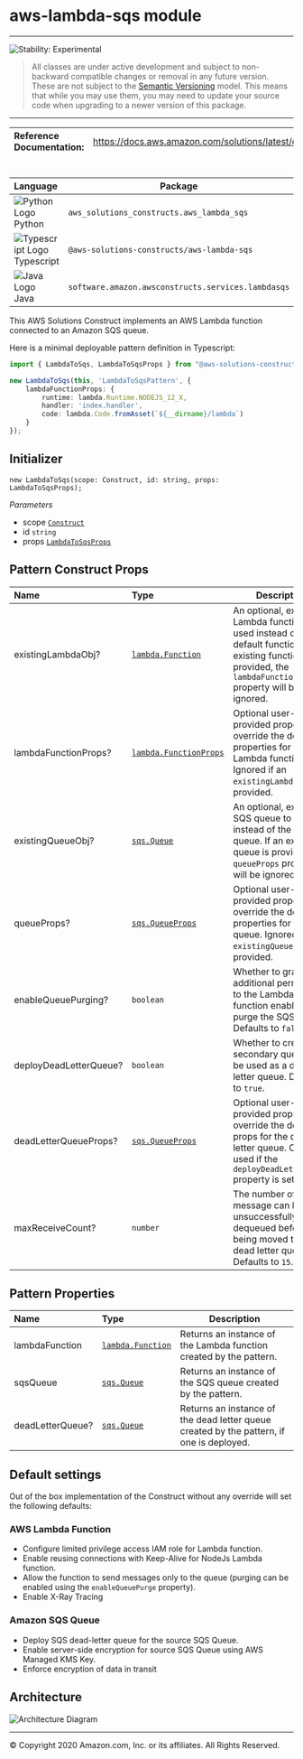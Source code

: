 # aws-lambda-sqs module
<!--BEGIN STABILITY BANNER-->

---

![Stability: Experimental](https://img.shields.io/badge/stability-Experimental-important.svg?style=for-the-badge)

> All classes are under active development and subject to non-backward compatible changes or removal in any
> future version. These are not subject to the [Semantic Versioning](https://semver.org/) model.
> This means that while you may use them, you may need to update your source code when upgrading to a newer version of this package.

---
<!--END STABILITY BANNER-->

| **Reference Documentation**:| <span style="font-weight: normal">https://docs.aws.amazon.com/solutions/latest/constructs/</span>|
|:-------------|:-------------|
<div style="height:8px"></div>

| **Language**     | **Package**        |
|:-------------|-----------------|
|![Python Logo](https://docs.aws.amazon.com/cdk/api/latest/img/python32.png) Python|`aws_solutions_constructs.aws_lambda_sqs`|
|![Typescript Logo](https://docs.aws.amazon.com/cdk/api/latest/img/typescript32.png) Typescript|`@aws-solutions-constructs/aws-lambda-sqs`|
|![Java Logo](https://docs.aws.amazon.com/cdk/api/latest/img/java32.png) Java|`software.amazon.awsconstructs.services.lambdasqs`|

This AWS Solutions Construct implements an AWS Lambda function connected to an Amazon SQS queue.

Here is a minimal deployable pattern definition in Typescript:

``` typescript
import { LambdaToSqs, LambdaToSqsProps } from "@aws-solutions-constructs/aws-lambda-sqs";

new LambdaToSqs(this, 'LambdaToSqsPattern', {
    lambdaFunctionProps: {
        runtime: lambda.Runtime.NODEJS_12_X,
        handler: 'index.handler',
        code: lambda.Code.fromAsset(`${__dirname}/lambda`)
    }
});

```

## Initializer

``` text
new LambdaToSqs(scope: Construct, id: string, props: LambdaToSqsProps);
```

_Parameters_

* scope [`Construct`](https://docs.aws.amazon.com/cdk/api/latest/docs/@aws-cdk_core.Construct.html)
* id `string`
* props [`LambdaToSqsProps`](#pattern-construct-props)

## Pattern Construct Props

| **Name**     | **Type**        | **Description** |
|:-------------|:----------------|-----------------|
|existingLambdaObj?|[`lambda.Function`](https://docs.aws.amazon.com/cdk/api/latest/docs/@aws-cdk_aws-lambda.Function.html)|An optional, existing Lambda function to be used instead of the default function. If an existing function is provided, the `lambdaFunctionProps` property will be ignored.|
|lambdaFunctionProps?|[`lambda.FunctionProps`](https://docs.aws.amazon.com/cdk/api/latest/docs/@aws-cdk_aws-lambda.FunctionProps.html)|Optional user-provided properties to override the default properties for the Lambda function. Ignored if an `existingLambdaObj` is provided. |
|existingQueueObj?|[`sqs.Queue`](https://docs.aws.amazon.com/cdk/api/latest/docs/@aws-cdk_aws-sqs.Queue.html)|An optional, existing SQS queue to be used instead of the default queue. If an existing queue is provided, the `queueProps` property will be ignored.|
|queueProps?|[`sqs.QueueProps`](https://docs.aws.amazon.com/cdk/api/latest/docs/@aws-cdk_aws-sqs.QueueProps.html)|Optional user-provided properties to override the default properties for the SQS queue. Ignored if an `existingQueueObj` is provided. |
|enableQueuePurging?|`boolean`|Whether to grant additional permissions to the Lambda function enabling it to purge the SQS queue. Defaults to `false`.|
|deployDeadLetterQueue?|`boolean`|Whether to create a secondary queue to be used as a dead letter queue. Defaults to `true`.|
|deadLetterQueueProps?|[`sqs.QueueProps`](https://docs.aws.amazon.com/cdk/api/latest/docs/@aws-cdk_aws-sqs.QueueProps.html)|Optional user-provided props to override the default props for the dead letter queue. Only used if the `deployDeadLetterQueue` property is set to true.|
|maxReceiveCount?|`number`|The number of times a message can be unsuccessfully dequeued before being moved to the dead letter queue. Defaults to `15`.|

## Pattern Properties

| **Name**     | **Type**        | **Description** |
|:-------------|:----------------|-----------------|
|lambdaFunction|[`lambda.Function`](https://docs.aws.amazon.com/cdk/api/latest/docs/@aws-cdk_aws-lambda.Function.html)|Returns an instance of the Lambda function created by the pattern.|
|sqsQueue|[`sqs.Queue`](https://docs.aws.amazon.com/cdk/api/latest/docs/@aws-cdk_aws-sqs.Queue.html)|Returns an instance of the SQS queue created by the pattern. |
|deadLetterQueue?|[`sqs.Queue`](https://docs.aws.amazon.com/cdk/api/latest/docs/@aws-cdk_aws-sqs.Queue.html)|Returns an instance of the dead letter queue created by the pattern, if one is deployed.|

## Default settings

Out of the box implementation of the Construct without any override will set the following defaults:

### AWS Lambda Function
* Configure limited privilege access IAM role for Lambda function.
* Enable reusing connections with Keep-Alive for NodeJs Lambda function.
* Allow the function to send messages only to the queue (purging can be enabled using the `enableQueuePurge` property).
* Enable X-Ray Tracing

### Amazon SQS Queue
* Deploy SQS dead-letter queue for the source SQS Queue.
* Enable server-side encryption for source SQS Queue using AWS Managed KMS Key.
* Enforce encryption of data in transit

## Architecture
![Architecture Diagram](architecture.png)

***
&copy; Copyright 2020 Amazon.com, Inc. or its affiliates. All Rights Reserved.